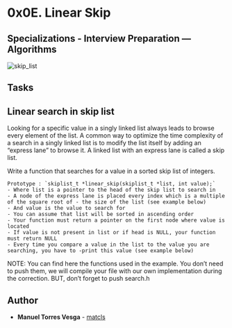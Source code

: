 # 0x0E. Linear Skip
## Specializations - Interview Preparation ― Algorithms

![skip_list](https://i.imgur.com/Whb5yWw.png)

## Tasks

## Linear search in skip list

Looking for a specific value in a singly linked list always leads to browse every element of the list. A common way to optimize the time complexity of a search in a singly linked list is to modify the list itself by adding an “express lane” to browse it. A linked list with an express lane is called a skip list.

Write a function that searches for a value in a sorted skip list of integers.

    Prototype : `skiplist_t *linear_skip(skiplist_t *list, int value);`
    - Where list is a pointer to the head of the skip list to search in
    - A node of the express lane is placed every index which is a multiple of the square root of - the size of the list (see example below)
    - And value is the value to search for
    - You can assume that list will be sorted in ascending order
    - Your function must return a pointer on the first node where value is located
    - If value is not present in list or if head is NULL, your function must return NULL
    - Every time you compare a value in the list to the value you are searching, you have to -print this value (see example below)

NOTE: You can find here the functions used in the example. You don’t need to push them, we will compile your file with our own implementation during the correction. BUT, don’t forget to push search.h

## Author
* **Manuel Torres Vesga** - [matcls](https://github.com/matcls)